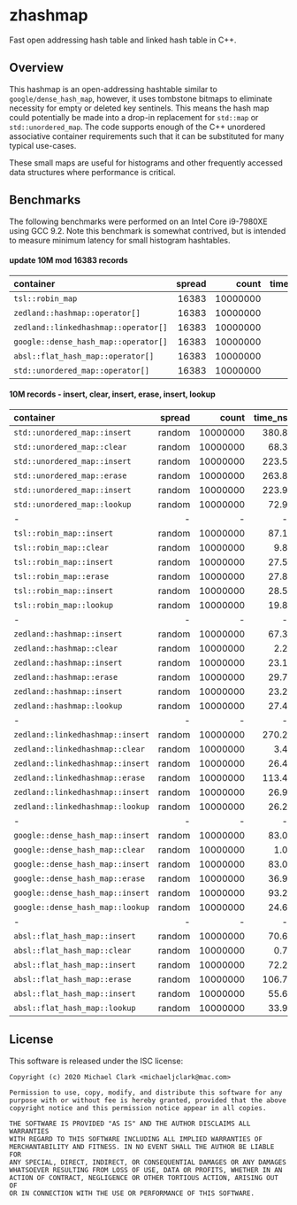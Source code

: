 # zhashmap

Fast open addressing hash table and linked hash table in C++.

## Overview

This hashmap is an open-addressing hashtable similar to
`google/dense_hash_map`, however, it uses tombstone bitmaps
to eliminate necessity for empty or deleted key sentinels.
This means the hash map could potentially be made into a
drop-in replacement for `std::map` or `std::unordered_map`.
The code supports enough of the C++ unordered associative
container requirements such that it can be substituted for
many typical use-cases.

These small maps are useful for histograms and other frequently
accessed data structures where performance is critical.

## Benchmarks

The following benchmarks were performed on an Intel Core i9-7980XE
using GCC 9.2. Note this benchmark is somewhat contrived, but is
intended to measure minimum latency for small histogram hashtables.

#### update 10M mod 16383 records

|container                               |  spread|       count| time_ns|
|:-------------------------------------- |  -----:|       ----:| ------:|
|`tsl::robin_map`                        |   16383|    10000000|     0.9|
|`zedland::hashmap::operator[]`          |   16383|    10000000|     1.4|
|`zedland::linkedhashmap::operator[]`    |   16383|    10000000|     2.0|
|`google::dense_hash_map::operator[]`    |   16383|    10000000|     2.1|
|`absl::flat_hash_map::operator[]`       |   16383|    10000000|     4.0|
|`std::unordered_map::operator[]`        |   16383|    10000000|     6.3|

#### 10M records - insert, clear, insert, erase, insert, lookup

|container                               |  spread|       count| time_ns|
|:-------------------------------------- |  -----:|       ----:| ------:|
|`std::unordered_map::insert`            |  random|    10000000|   380.8|
|`std::unordered_map::clear`             |  random|    10000000|    68.3|
|`std::unordered_map::insert`            |  random|    10000000|   223.5|
|`std::unordered_map::erase`             |  random|    10000000|   263.8|
|`std::unordered_map::insert`            |  random|    10000000|   223.9|
|`std::unordered_map::lookup`            |  random|    10000000|    72.9|
|-                                       |       -|           -|       -|
|`tsl::robin_map::insert`                |  random|    10000000|    87.1|
|`tsl::robin_map::clear`                 |  random|    10000000|     9.8|
|`tsl::robin_map::insert`                |  random|    10000000|    27.5|
|`tsl::robin_map::erase`                 |  random|    10000000|    27.8|
|`tsl::robin_map::insert`                |  random|    10000000|    28.5|
|`tsl::robin_map::lookup`                |  random|    10000000|    19.8|
|-                                       |       -|           -|       -|
|`zedland::hashmap::insert`              |  random|    10000000|    67.3|
|`zedland::hashmap::clear`               |  random|    10000000|     2.2|
|`zedland::hashmap::insert`              |  random|    10000000|    23.1|
|`zedland::hashmap::erase`               |  random|    10000000|    29.7|
|`zedland::hashmap::insert`              |  random|    10000000|    23.2|
|`zedland::hashmap::lookup`              |  random|    10000000|    27.4|
|-                                       |       -|           -|       -|
|`zedland::linkedhashmap::insert`        |  random|    10000000|   270.2|
|`zedland::linkedhashmap::clear`         |  random|    10000000|     3.4|
|`zedland::linkedhashmap::insert`        |  random|    10000000|    26.4|
|`zedland::linkedhashmap::erase`         |  random|    10000000|   113.4|
|`zedland::linkedhashmap::insert`        |  random|    10000000|    26.9|
|`zedland::linkedhashmap::lookup`        |  random|    10000000|    26.2|
|-                                       |       -|           -|       -|
|`google::dense_hash_map::insert`        |  random|    10000000|    83.0|
|`google::dense_hash_map::clear`         |  random|    10000000|     1.0|
|`google::dense_hash_map::insert`        |  random|    10000000|    83.0|
|`google::dense_hash_map::erase`         |  random|    10000000|    36.9|
|`google::dense_hash_map::insert`        |  random|    10000000|    93.2|
|`google::dense_hash_map::lookup`        |  random|    10000000|    24.6|
|-                                       |       -|           -|       -|
|`absl::flat_hash_map::insert`           |  random|    10000000|    70.6|
|`absl::flat_hash_map::clear`            |  random|    10000000|     0.7|
|`absl::flat_hash_map::insert`           |  random|    10000000|    72.2|
|`absl::flat_hash_map::erase`            |  random|    10000000|   106.7|
|`absl::flat_hash_map::insert`           |  random|    10000000|    55.6|
|`absl::flat_hash_map::lookup`           |  random|    10000000|    33.9|

## License

This software is released under the ISC license:

```
Copyright (c) 2020 Michael Clark <michaeljclark@mac.com>

Permission to use, copy, modify, and distribute this software for any
purpose with or without fee is hereby granted, provided that the above
copyright notice and this permission notice appear in all copies.

THE SOFTWARE IS PROVIDED "AS IS" AND THE AUTHOR DISCLAIMS ALL WARRANTIES
WITH REGARD TO THIS SOFTWARE INCLUDING ALL IMPLIED WARRANTIES OF
MERCHANTABILITY AND FITNESS. IN NO EVENT SHALL THE AUTHOR BE LIABLE FOR
ANY SPECIAL, DIRECT, INDIRECT, OR CONSEQUENTIAL DAMAGES OR ANY DAMAGES
WHATSOEVER RESULTING FROM LOSS OF USE, DATA OR PROFITS, WHETHER IN AN
ACTION OF CONTRACT, NEGLIGENCE OR OTHER TORTIOUS ACTION, ARISING OUT OF
OR IN CONNECTION WITH THE USE OR PERFORMANCE OF THIS SOFTWARE.
```
